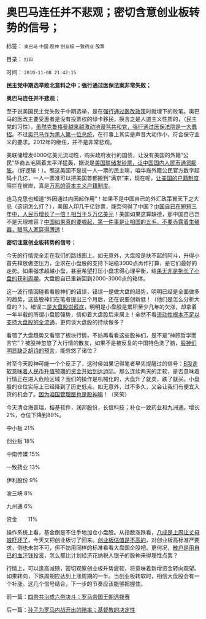 # 奥巴马连任并不悲观；密切含意创业板转势的信号；

标签： `奥巴马` `中国` `股神` `创业板` `一致药业` `股票` 

目录： `打印`

时间： `2010-11-08 21:42:15`

**民主党中期选举败北意料之中；强行通过医保法案非常失败；**

**奥巴马连任并不悲观**；

至于说美国民主党失败于中期选举，是在[强行通过医改政策](../../../2010/7/15/美国医保挺成功，为什么要改？.md)时就埋下的败笔。奥巴马的医改主要受惠者是没有投票权的绿卡移民，换言之是人道主义性质的，（民主党的习性），[虽然克鲁格曼越来越激动地谩骂共和党，强行通过医保法院是一大蠢招](../../../2010/7/14/美国赤字和医保的共和民主两党，和克鲁格曼.md)。不过[奥巴马作为黑人第一位总统](../../../2008/6/5/《一国之君》活喜剧由奥巴马主演.md)，在行事上其实是声音大动作小，符合保守主义的要求。2012年的继任，并不是非常悲观。

美联储增发6000亿美元流动性，购买政府发行的国债，让没有美国的外籍“公民”华裔五毛隔着太平洋猛轰，据说是[美国联储发钞票，让中国国内人民币通货膨胀](../../../2007/11/26/中国以超出历史所有战争损失的代价背走了世界通胀.md)。（好逻辑！）。瞧这美国不是说一人一票的民主嘛，咱华裔外籍公民官方数字起码十几亿，一人一票准可以把美国首都搬到“满京”来，现在呢，[让美国的户籍制度](../../../2010/2/1/入户大城市的诀窍和美国严厉的户籍制度.md)阻拦在彼岸，真是[万恶的资本主义户籍制度](http://blog.sina.com.cn/s/blog_5563a64d0100c5t5.html)。

连马克思也知道“外因通过内因起作用”！如果不是中国自已的外汇政策冒天下之大忌（这词怎么打？），美国人印几千亿钞票，能奈何得了中国？[中国自已在短短三年中，人民币增长了一倍！相当于５万亿美元](../../../2010/10/15/人民币低估是对中国国民的沉重税负.md)！美国如果这算缺德，那中国自已岂不是天理难容？[中国如果真的要崛起，第一件事是让咱国的五毛，不要赤露着生殖器，狠骂人家穿得薄透](../../../2010/10/21/爱国就是死不认错骂美国.md)！

**密切注意创业板转势的信号**；

今天的行情完全走在我们的路线图上。如无意外，大盘股是扶不起的阿斗，升得小首先释放做空压力，企求在小盘股的支持下站稳3000点再作打算，是它们最好的走势。如果强求超越小盘，甚至希望打压小盘求得心理平衡，结[果无非是拖长了小盘的获利周期](../../../2009/8/25/为什么小盘股更有投资价值.md)，大盘股自已重新回到2000-3000点的箱体。

这一波行情回碰看看股神们的错误，错误一是做大盘的趋势，明明已经是全面做多的趋势，这些股神们在笔者提出三个月后，还在说要创新低！（他们是怎么分析大盘的？）。错误二[是大盘股崇拜症](../../../2008/3/20/房地产金融股高出国际平均估值水平几十倍.md)，明明是小盘股是累积至少几年的欠涨，却拿着一年半载的所谓小盘股强势，信仰着大盘股后来居上！全然不看[流动性根本不足以支持大盘股的全流通](http://darthvad.blog.sohu.com/140434206.html)，更何谈大盘股的持续做多？

看错了大盘趋势又看错了板块行情，不妨再看看这些股神们，是不是“神顾哲学而言它”？被股神忽悠了大行情的散友，如果不是被反复的中国特色洗了脑，[股神们明显缺乏胡诌的预言](../../../2010/6/30/股评家是股神炼成的.md)，能忽悠了诸位？

时至今天股神可能一个个反正了，这时侯如果记得笔者早先提醒过的信号：[B股走软意味着人民币升值预期的资金开始到达边际](../../../2010/10/20/人民币升值最起码的措施：基本失业保障和国退民进.md)。那么连续两天的走软，是否意味着行情正在进入危险区域？我们的操作是机械化的，大盘升了就卖，跌了就买。小盘股的仓位实际上已经降到了历史低点。如无意外，过不多久，又会让我们有便宜入货的机会了。[因为咱国管理层也是股神嘛](../../../2010/9/14/股票市场价格陪审团！.md)！（笑笑）

今天清仓海普瑞，榕基软件，润邦股份，长信科技；补仓一致药业和九洲通。增长2%，仓位下降到89%。

中小板 21%

创业板 18%

中南传媒 15%

一致药业 13%

伊利股份 9%

渝三峡 8%

九州通 6%

资金　　11%

操作系统上看，基金倒是不住手地加仓小盘股。从指数涨跌看，[八成是上周让丈母娘吓坏了](../../../2010/11/4/基金的丈母娘间歇性发作和保守主义.md)，今天又把创业板讨了回来。[创业板估值是不高的](../../../2010/11/1/创业板估值不算高，大三浪可能上摸4000点.md)，对创业板高标准严要求，倒也未尝不可，但不妨用同样的标准看看大盘国企股吧。更何况，[散户是用自已的血汗钱投资](../../../2007/8/26/散户投资是中国股市中最理性的投资者.md)，怎么都比计划经济花纳税人银子的股神来得理性点罢？

行情上，可以逢高减磅，密切观察创业板升势疲软，将意味着新增资金转向观望。如果转向，下跌周期应达到上涨周期的一半。当创业板转软时，相信大盘股会有一个补涨。这几个信号结合，下一步的节奏应该能够把握住。



前一篇：[四帝共治成六帝决斗；罗马帝国王朝选拨赛](../../../2010/11/7/四帝共治成六帝决斗；罗马帝国王朝选拨赛.md)

后一篇：[孙子为罗马内战开出的赔率；基督教的决定性](../../../2010/11/8/孙子为罗马内战开出的赔率；基督教的决定性.md)